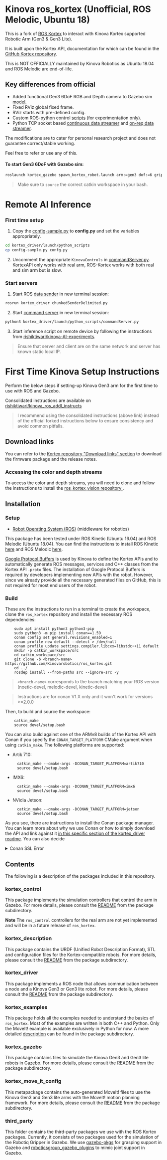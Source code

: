 # Kinova ros_kortex (Unofficial, ROS Melodic, Ubuntu 18)
This is a fork of [ROS Kortex](https://github.com/Kinovarobotics/ros_kortex/tree/melodic-devel) to interact with Kinova Kortex supported Robotic Arm (Gen3 & Gen3 Lite).

It is built upon the Kortex API, documentation for which can be found in the [GitHub Kortex repository](https://github.com/Kinovarobotics/kortex).

This is NOT OFFICIALLY maintained by Kinova Robotics as Ubuntu 18.04 and ROS Melodic are end-of-life.

## Key differences from official
- Added functional Gen3 6DoF RGB and Depth camera to Gazebo sim [model](kortex_description/arms/gen3/6dof/urdf/gen3_macro.xacro).
- Fixed RViz global fixed frame.
- RViz starts with pre-defined config.
- Custom ROS-python control [scripts](kortex_driver/launch/python_scripts/) (for experimentation only).
- Python TCP socket based [continuous data streamer](kortex_driver/launch/python_scripts/chunkedSender.py) and [on-req data streamer](kortex_driver/launch/python_scripts/chunkedSenderDelimited.py).

The modifications are to cater for personal research project and does not guarantee correct/stable working.

Feel free to refer or use any of this.

#### To start Gen3 6DoF with Gazebo sim: 
```sh
roslaunch kortex_gazebo spawn_kortex_robot.launch arm:=gen3 dof:=6 gripper:=robotiq_2f_140
```
> Make sure to `source` the correct catkin workspace in your bash.

# Remote AI Inference

### First time setup

1. Copy the [config-sample.py](kortex_driver/launch/python_scripts/config-sample.py) to **config.py** and set the variables appropriately.
```sh
cd kortex_driver/launch/python_scripts
cp config-sample.py confg.py
```

2. Uncomment the appropriate `KinovaControls` in [commandServer.py](kortex_driver/launch/python_scripts/commandServer.py).
KortexAPI only works with real arm, ROS-Kortex works with both real and sim arm but is slow.


### Start servers
1. Start ROS [data sender](kortex_driver/launch/python_scripts/chunkedSenderDelimited.py) in new terminal session:
```sh
rosrun kortex_driver chunkedSenderDelimited.py
```

2. Start [command server](kortex_driver/launch/python_scripts/commandServer.py) in new terminal session:
```sh
python3 kortex_driver/launch/python_scripts/commandServer.py
```

3. Start inference script on remote device by following the instructions from [rishiktiwari/kinova-AI-experiments](https://github.com/rishiktiwari/kinova-AI-experiments).

> Ensure that server and client are on the same network and server has known static local IP.


# First Time Kinova Setup Instructions

Perform the below steps if setting-up Kinova Gen3 arm for the first time to use with ROS and Gazebo.

Consolidated instructions  are available on [rishiktiwari/kinova_ros_addl_instructs](https://github.com/rishiktiwari/kinova_ros_addl_instructs)

> I recommend using the consolidated instructions (above link) instead of the official forked instructions below to ensure consistency and avoid common pitfalls.

## Download links

You can refer to the [Kortex repository "Download links" section](https://github.com/Kinovarobotics/kortex#download-links) to download the firmware package and the release notes.

### Accessing the color and depth streams 

To access the color and depth streams, you will need to clone and follow the instructions to install the [ros_kortex_vision repository ](https://github.com/Kinovarobotics/ros_kortex_vision).
## Installation

### Setup

- [Robot Operating System (ROS)](http://wiki.ros.org) (middleware for robotics)

This package has been tested under ROS Kinetic (Ubuntu 16.04) and ROS Melodic (Ubuntu 18.04).
You can find the instructions to install ROS Kinetic [here](http://wiki.ros.org/kinetic/Installation/Ubuntu) and ROS Melodic [here](http://wiki.ros.org/melodic/Installation/Ubuntu).

[Google Protocol Buffers](https://developers.google.com/protocol-buffers/) is used by Kinova to define the Kortex APIs and to automatically generate ROS messages, services and C++ classes from the Kortex API `.proto` files. The installation of Google Protocol Buffers is required by developers implementing new APIs with the robot. However, since we already provide all the necessary generated files on GitHub, this is not required for most end users of the robot.

### Build

These are the instructions to run in a terminal to create the workspace, clone the `ros_kortex` repository and install the necessary ROS dependencies:

        sudo apt install python3 python3-pip
        sudo python3 -m pip install conan==1.59
        conan config set general.revisions_enabled=1
        conan profile new default --detect > /dev/null
        conan profile update settings.compiler.libcxx=libstdc++11 default
        mkdir -p catkin_workspace/src
        cd catkin_workspace/src
        git clone -b <branch-name> https://github.com/Kinovarobotics/ros_kortex.git
        cd ../
        rosdep install --from-paths src --ignore-src -y

> `<branch-name>` corresponds to the branch matching your ROS version (noetic-devel, melodic-devel, kinetic-devel)

> Instructions are for conan V1.X only and it won't work for versions >=2.0.0

Then, to build and source the workspace:

        catkin_make
        source devel/setup.bash

You can also build against one of the ARMv8 builds of the Kortex API with Conan if you specify the `CONAN_TARGET_PLATFORM` CMake argument when using `catkin_make`. The following platforms are supported:

- Artik 710: 

        catkin_make --cmake-args -DCONAN_TARGET_PLATFORM=artik710
        source devel/setup.bash

- IMX6:

        catkin_make --cmake-args -DCONAN_TARGET_PLATFORM=imx6
        source devel/setup.bash

- NVidia Jetson: 

        catkin_make --cmake-args -DCONAN_TARGET_PLATFORM=jetson
        source devel/setup.bash

As you see, there are instructions to install the Conan package manager. You can learn more about why we use Conan or how to simply download the API and link against it [in this specific section of the kortex_driver readme](kortex_driver/readme.md#conan). You can also decide 

<p><details close>
<summary>Conan SSL Error</summary>

While running `catkin_make`, you may get a SSL Certificate error similar to this

```sh
ERROR: HTTPSConnectionPool(host='artifactory.kinovaapps.com', port=443): Max retries exceeded with url: /artifactory/api/conan/conan/v1/ping (Caused by SSLError(SSLCertVerificationError(1, '[SSL: CERTIFICATE_VERIFY_FAILED] certificate verify failed: certificate has expired (_ssl.c:1131)')))
```

This is because Conan's root certificate expired on 2021-09-30

You can fix this by running

```sh
conan config install https://github.com/conan-io/conanclientcert.git
```

</details></p>

## Contents

The following is a description of the packages included in this repository.

### kortex_control
This package implements the simulation controllers that control the arm in Gazebo. For more details, please consult the [README](kortex_control/readme.md) from the package subdirectory.

**Note** The `ros_control` controllers for the real arm are not yet implemented and will be in a future release of `ros_kortex`.

### kortex_description
This package contains the URDF (Unified Robot Description Format), STL and configuration files for the Kortex-compatible robots. For more details, please consult the [README](kortex_description/readme.md) from the package subdirectory.

### kortex_driver
This package implements a ROS node that allows communication between a node and a Kinova Gen3 or Gen3 lite robot. For more details, please consult the [README](kortex_driver/readme.md) from the package subdirectory.

### kortex_examples
This package holds all the examples needed to understand the basics of `ros_kortex`. Most of the examples are written in both C++ and Python. Only the MoveIt! example is available exclusively in Python for now.
A more detailed [description](kortex_examples/readme.md) can be found in the package subdirectory.

### kortex_gazebo
This package contains files to simulate the Kinova Gen3 and Gen3 lite robots in Gazebo. For more details, please consult the [README](kortex_gazebo/readme.md) from the package subdirectory.

### kortex_move_it_config
This metapackage contains the auto-generated MoveIt! files to use the Kinova Gen3 and Gen3 lite arms with the MoveIt! motion planning framework. For more details, please consult the [README](kortex_move_it_config/readme.md) from the package subdirectory.

### third_party
This folder contains the third-party packages we use with the ROS Kortex packages. Currently, it consists of two packages used for the simulation of the Robotiq Gripper in Gazebo. We use [gazebo-pkgs](third_party/gazebo-pkgs/README.md) for grasping support in Gazebo and [roboticsgroup_gazebo_plugins](third_party/roboticsgroup_gazebo_plugins/README.md) to mimic joint support in Gazebo.
